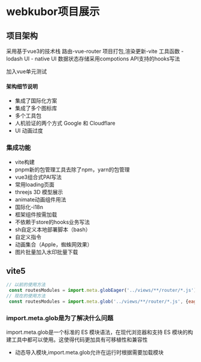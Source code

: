 
# webkubor项目展示

## 项目架构

采用基于vue3的技术栈
路由-vue-router
项目打包,渲染更新-vite
工具函数 - lodash
UI - native UI
数据状态存储采用compotions API支持的hooks写法

加入vue单元测试 

#### 架构细节说明
- 集成了国际化方案
- 集成了多个图标库
- 多个工具包
- 人机验证的两个方式 Google 和 Cloudflare
- UI 动画过度


### 集成功能

- vite构建
- pnpm新的包管理工具去除了npm，yarn的包管理
- vue3组合式PAI写法
- 常用loading页面
- threejs 3D 模型展示
- animate动画组件用法
- 国际化-i18n
- 框架组件按需加载
- 不依赖于store的hooks业务写法
- sh自定义本地部署脚本（bash）
- 自定义指令
- 动画集合（Apple，蜘蛛网效果）
- 图片批量加入水印批量下载
  





## vite5

```js
// 以前的使用方法
 const routesModules = import.meta.globEager('../views/**/router/*.js');
// 现在的使用方法
 const routesModules = import.meta.glob('../views/**/router/*.js', {eager: true});
```
### import.meta.glob是为了解决什么问题

import.meta.glob是一个标准的 ES 模块语法，在现代浏览器和支持 ES 模块的构建工具中都可以使用。这使得代码更加具有可移植性和兼容性
- 动态导入模块,import.meta.glob允许在运行时根据需要加载模块


